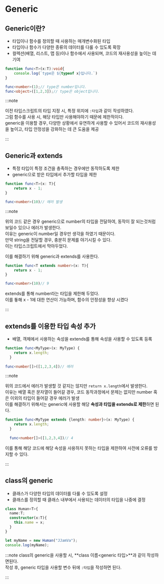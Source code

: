 # Generic

## Generic이란?
- 타입이나 함수를 정의할 때 사용하는 매개변수화된 타입
- 타입이나 함수가 다양한 종류의 데이터를 다룰 수 있도록 확장
- 컬렉션(배열, 리스트, 맵 등)이나 함수에서 사용되며, 코드의 재사용성을 높이는 데 기여

```ts
function func<T>(x:T):void{
    console.log(`type은 ${typeof x}입니다.`)
}

func<number>(1);// type은 number입니다.
func<object>([1,2,3]);// type은 object입니다.

```

:::note

이전 타입스크립트의 타입 지정 시, 특정 위치에 `:타입`과 같이 작성하였다.<br/>
그럼 함수를 사용 시, 해당 타입만 사용해야하기 때문에 제한적이다.<br/>
generic을 이용할 경우, 다양한 상황에서 유연하게 사용할 수 있어서 코드의 재사용성을 높이고, 타입 안정성을 강화하는 데 큰 도움을 제공


:::


## Generic과 extends
- 특정 타입이 특정 조건을 충족하는 경우에만 동작하도록 제한
- generic으로 받은 타입에서 추가할 타입을 제한

```ts
function func<T>(x: T){
    return x - 1;
}

func<number>(10)// 에러 발생
```

:::note

위의 코드 같은 경우 generic으로 number의 타입을 전달하여, 동작이 잘 되는것처럼 보일수 있으나 에러가 발생한다.<br/>
이유는 generic이 number일 경우만 생각을 하였기 때문이다.<br/>
만약 string을 전달할 경우, 충분히 문제를 야기시킬 수 있다.<br/>
이는 타입스크립트에서 막아두었다.<br/>

이를 해결하기 위해 generic과 extends를 사용한다.<br/>

```ts
function func<T extends number>(x: T){
    return x - 1;
}

func<number>(10)// 9
```

extends를 통해 number라는 타입을 제한해 두었다.<br/>
이를 톻해 x - 1에 대한 연산이 가능하며, 함수의 안정성을 향상 시켰다<br/>


:::

## extends를 이용한 타입 속성 추가

- 배열, 객체에서 사용하는 속성을 extends를 통해 속성을 사용할 수 있도록 등록

```ts
function func<MyType>(x: MyType) {
    return x.length;
  }
  
func<number[]>([1,2,3,4])// 에러
```

:::note

위의 코드에서 에러가 발생할 것 같지는 않지만 `return x.length`에서 발생한다.<br/>
이유는 배열 혹은 문자열이 들어갈 경우, 코드 동작과정에서 문제는 없지만 number 혹은 이외의 타입이 들어갈 경우 에러가 발생<br/>
이를 해결하기 위해서는 generic에 사용할 해당 **속성과 타입을 extends로 제한**하면 된다.<br/>

```ts
function func<MyType extends {length: number}>(x: MyType) {
    return x.length;
  }
  
  func<number[]>([1,2,3,4])// 4
```

이를 통해 해당 코드에 해당 속성을 사용하지 못하는 타입을 제한하여 사전에 오류를 방지할 수 있다.<br/>


:::

## class의 generic

- 클래스가 다양한 타입의 데이터를 다룰 수 있도록 설정
- 클래스를 정의할 때 클래스 내부에서 사용되는 데이터의 타입을 나중에 결정

```ts
class Human<T>{
  name:T;
  constructor(x:T){
    this.name = x;
  }
}

let myName = new Human("JJamVa");
console.log(myName);
```

:::note
class의 generic을 사용할 시, **class 이름<generic 타입>**과 같이 작성하면된다.<br/>
작성 후, generic 타입을 사용할 변수 뒤에 `:타입`을 작성하면 된다.<br/>

:::